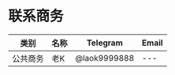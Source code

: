 # 联系商务

|类别   |名称   |Telegram   | Email |
| ------------ | ------------ | ------------ |-------|
| 公共商务  |老K   |@laok9999888   | ---   |
